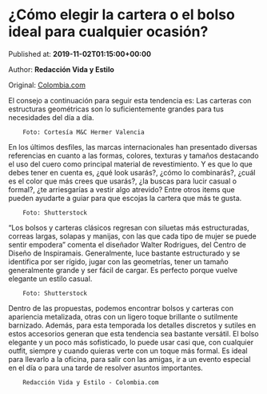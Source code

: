 
# ¿Cómo elegir la cartera o el bolso ideal para cualquier ocasión?

Published at: **2019-11-02T01:15:00+00:00**

Author: **Redacción Vida y Estilo**

Original: [Colombia.com](https://www.colombia.com/vida-y-estilo/moda-y-belleza/como-elegir-la-cartera-o-el-bolso-ideal-para-cualquier-ocasion-246279)

El consejo a continuación para seguir esta tendencia es: Las carteras con estructuras geométricas son lo suficientemente grandes para tus necesidades del día a día.

        Foto: Cortesía M&C Hermer Valencia
      
En los últimos desfiles, las marcas internacionales han presentado diversas referencias en cuanto a las formas, colores, texturas y tamaños destacando el uso del cuero como principal material de revestimiento. Y es que lo que debes tener en cuenta es, ¿qué look usarás?, ¿cómo lo combinarás?, ¿cuál es el color que más crees que usarás?, ¿la buscas para lucir casual o formal?, ¿te arriesgarías a vestir algo atrevido? Entre otros items que pueden ayudarte a guiar para que escojas la cartera que más te gusta.

        Foto: Shutterstock
      
“Los bolsos y carteras clásicos regresan con siluetas más estructuradas, correas largas, solapas y manijas, con las que cada tipo de mujer se puede sentir empodera” comenta el diseñador Walter Rodrigues, del Centro de Diseño de Inspiramais.
Generalmente, luce bastante estructurado y se identifica por ser rígido, jugar con las geometrías, tener un tamaño generalmente grande y ser fácil de cargar. Es perfecto porque vuelve elegante un estilo casual.

        Foto: Shutterstock
      
Dentro de las propuestas, podemos encontrar bolsos y carteras con apariencia metalizada, otras con un ligero toque brillante o sutilmente barnizado. Además, para esta temporada los detalles discretos y sutiles en estos accesorios generan que esta tendencia sea bastante versátil.
El bolso elegante y un poco más sofisticado, lo puede usar casi que, con cualquier outfit, siempre y cuando quieras verte con un toque más formal. Es ideal para llevarlo a la oficina, para salir con las amigas, ir a un evento especial en el día o para una tarde de resolver asuntos importantes.

        Redacción Vida y Estilo - Colombia.com
      
